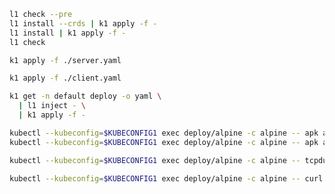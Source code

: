 ```bash
l1 check --pre
l1 install --crds | k1 apply -f -
l1 install | k1 apply -f -
l1 check
```

```bash
k1 apply -f ./server.yaml
```

```bash
k1 apply -f ./client.yaml
```

```bash
k1 get -n default deploy -o yaml \
  | l1 inject - \
  | k1 apply -f -
```

```bash
kubectl --kubeconfig=$KUBECONFIG1 exec deploy/alpine -c alpine -- apk add curl
kubectl --kubeconfig=$KUBECONFIG1 exec deploy/alpine -c alpine -- apk add tcpdump
```

```bash
kubectl --kubeconfig=$KUBECONFIG1 exec deploy/alpine -c alpine -- tcpdump -w - | wireshark -k -i -
```

```bash
kubectl --kubeconfig=$KUBECONFIG1 exec deploy/alpine -c alpine -- curl greeting.default:9080
```

```bash

```

```bash

```

```bash

```

```bash

```

```bash

```

